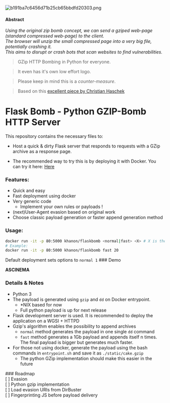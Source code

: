 ![b191ba7c6456d71b25cb65bbdfd20303.png](https://anonimag.es/i/b191ba7c6456d71b25cb65bbdfd20303.png)

#### Abstract 
*Using the original zip bomb concept, we can send a gziped web-page (standard compressed web-page) to the client.*  
*The browser will unzip the small compressed page into a very big file, potentially crashing it.*  
*This aims to disrupt or crash bots that scan websites to find vulnerabilities.*

>GZip HTTP Bombing in Python for everyone.  
  
>It even has it's own low effort logo.  

>Please keep in mind this is a *counter-measure*.  

>Based on this [excellent piece by Christian Haschek](https://blog.haschek.at/2017/how-to-defend-your-website-with-zip-bombs.html)   

# Flask Bomb - Python GZIP-Bomb HTTP Server 

This repository contains the necessary files to:  
* Host a quick & dirty Flask server that responds to requests with a GZip archive as a response page.  

* The recommended way to try this is by deploying it with Docker. You can try it here: [Here](http://play-with-docker.com?stack=https://raw.githubusercontent.com/kh4st3x/flaskbomb/master/docker-compose.yaml&stack_name=flaskbomb)  

### Features:
* Quick and easy
* Fast deployment using docker
* Very generic code
  * Implement your own rules or payloads !
* (next)User-Agent evasion based on original work
* Choose classic payload generation or faster append generation method    

### Usage:
````bash
docker run -it -p 80:5000 khanon/flaskbomb <normal|fast> <X> # X is the final payload's size in GB  
# Example:  
docker run -it -p 80:5000 khanon/flaskbomb fast 20
````
Default deployment sets options to ```normal 1```
### Demo

**ASCINEMA**

### Details & Notes
* Python 3
* The payload is generated using ```gzip``` and ```dd``` on Docker entrypoint.
  * *NIX based for now
  * Full python payload is up for next release
* Flask development server is used. It is recommended to deploy the application on a WGSI + HTTPD
* Gzip's algorithm enables the possibility to append archives
  * ```normal``` method generates the payload in one single ```dd``` command
  * ```fast``` method generates a 1Gb payload and appends itself n times. The final payload is bigger but generates much faster.
* For those not using docker, generate the payload using the bash commands in ```entrypoint.sh``` and save it as ```./static/cake.gzip``` 
  * The python GZip implementation should make this easier in the future


### Roadmap  
[ ] Evasion  
[ ] Python gzip implementation  
[ ] Load evasion URIs from DirBuster  
[ ] Fingerprinting JS before payload delivery  
